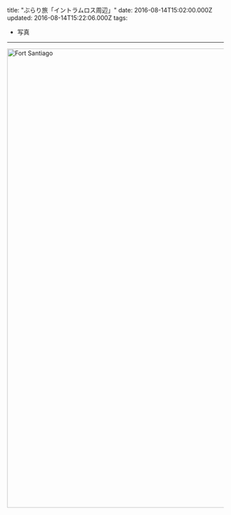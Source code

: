 title: "ぶらり旅「イントラムロス周辺」"
date: 2016-08-14T15:02:00.000Z
updated: 2016-08-14T15:22:06.000Z
tags: 
  - 写真
---



<a data-flickr-embed="true"  href="https://www.flickr.com/photos/sushat4692/28935577065/in/datetaken/" title="Fort Santiago"><img src="https://c2.staticflickr.com/9/8682/28935577065_ea13732b30_h.jpg" width="1600" height="1067" alt="Fort Santiago"></a><script async src="//embedr.flickr.com/assets/client-code.js" charset="utf-8"></script>